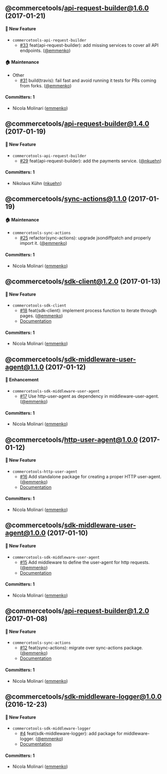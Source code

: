 ## @commercetools/api-request-builder@1.6.0 (2017-01-21)

#### :rocket: New Feature
* `commercetools-api-request-builder`
  * [#33](https://github.com/commercetools/nodejs/pull/33) feat(api-request-builder): add missing services to cover all API endpoints. ([@emmenko](https://github.com/emmenko))

#### :house: Maintenance
* Other
  * [#31](https://github.com/commercetools/nodejs/pull/31) build(travis): fail fast and avoid running it tests for PRs coming from forks. ([@emmenko](https://github.com/emmenko))

#### Committers: 1
- Nicola Molinari ([emmenko](https://github.com/emmenko))


## @commercetools/api-request-builder@1.4.0 (2017-01-19)

#### :rocket: New Feature
* `commercetools-api-request-builder`
  * [#29](https://github.com/commercetools/nodejs/pull/29) feat(api-request-builder): add the payments service. ([@nkuehn](https://github.com/nkuehn))

#### Committers: 1
- Nikolaus Kühn ([nkuehn](https://github.com/nkuehn))


## @commercetools/sync-actions@1.1.0 (2017-01-19)

#### :house: Maintenance
* `commercetools-sync-actions`
  * [#25](https://github.com/commercetools/nodejs/pull/25) refactor(sync-actions): upgrade jsondiffpatch and properly import it. ([@emmenko](https://github.com/emmenko))

#### Committers: 1
- Nicola Molinari ([emmenko](https://github.com/emmenko))


## @commercetools/sdk-client@1.2.0 (2017-01-13)

#### :rocket: New Feature
* `commercetools-sdk-client`
  * [#18](https://github.com/commercetools/nodejs/pull/18) feat(sdk-client): implement process function to iterate through pages. ([@emmenko](https://github.com/emmenko))
  * [Documentation](https://commercetools.github.io/nodejs/docs/sdk/api/createClient.html#processrequest-processfn-options)

#### Committers: 1
- Nicola Molinari ([emmenko](https://github.com/emmenko))


## @commercetools/sdk-middleware-user-agent@1.1.0 (2017-01-12)

#### :nail_care: Enhancement
* `commercetools-sdk-middleware-user-agent`
  * [#17](https://github.com/commercetools/nodejs/pull/17) Use http-user-agent as dependency in middleware-user-agent. ([@emmenko](https://github.com/emmenko))

#### Committers: 1
- Nicola Molinari ([emmenko](https://github.com/emmenko))


## @commercetools/http-user-agent@1.0.0 (2017-01-12)

#### :rocket: New Feature
* `commercetools-http-user-agent`
  * [#16](https://github.com/commercetools/nodejs/pull/16) Add standalone package for creating a proper HTTP user-agent. ([@emmenko](https://github.com/emmenko))
  * [Documentation](https://commercetools.github.io/nodejs/docs/sdk/api/#http-user-agent)

#### Committers: 1
- Nicola Molinari ([emmenko](https://github.com/emmenko))


## @commercetools/sdk-middleware-user-agent@1.0.0 (2017-01-10)

#### :rocket: New Feature
* `commercetools-sdk-middleware-user-agent`
  * [#15](https://github.com/commercetools/nodejs/pull/15) Add middleware to define the user-agent for http requests. ([@emmenko](https://github.com/emmenko))
  * [Documentation](https://commercetools.github.io/nodejs/docs/sdk/api/#sdk-middleware-user-agent)

#### Committers: 1
- Nicola Molinari ([emmenko](https://github.com/emmenko))


## @commercetools/api-request-builder@1.2.0 (2017-01-08)

#### :rocket: New Feature
* `commercetools-sync-actions`
  * [#12](https://github.com/commercetools/nodejs/pull/12) feat(sync-actions): migrate over sync-actions package. ([@emmenko](https://github.com/emmenko))
  * [Documentation](https://commercetools.github.io/nodejs/docs/sdk/api/#sync-actions)

#### Committers: 1
- Nicola Molinari ([emmenko](https://github.com/emmenko))


## @commercetools/sdk-middleware-logger@1.0.0 (2016-12-23)

#### :rocket: New Feature
* `commercetools-sdk-middleware-logger`
  * [#4](https://github.com/commercetools/nodejs/pull/4) feat(sdk-middleware-logger): add package for middleware-logger. ([@emmenko](https://github.com/emmenko))
  * [Documentation]( https://commercetools.github.io/nodejs/docs/sdk/api/#sdk-middleware-logger)

#### Committers: 1
- Nicola Molinari ([emmenko](https://github.com/emmenko))

